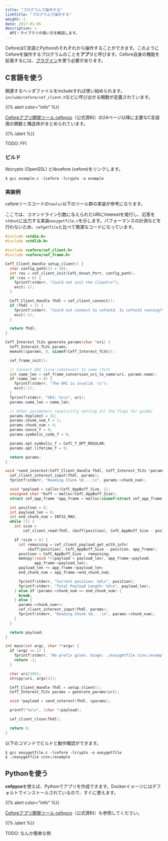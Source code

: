 ```yaml
---
title: "プログラムで操作する"
linkTitle: "プログラムで操作する"
weight: 3
date: 2017-01-05
description: >
  API・ライブラリの使い方を解説します。
---
```


CeforeはC言語とPythonのそれぞれから操作することができます。このようにCeforeを操作するプログラムのことを**アプリ**と呼びます。Cefore自身の機能を拡張するには、[プラグイン](/docs/plugins)を使う必要があります。

## C言語を使う

関連するヘッダファイルをincludeすれば使い始められます。`include/cefore/cef_client.h`などに呼び出せる関数が定義されています。

{{% alert color="info" %}}

[Ceforeアプリ開発ツール cefpyco](https://www.ieice.org/~icn/wp-content/uploads/2018/08/hands_on_02_Cefpyco.pdf)（公式資料）の24ページ以降に主要なC言語用の関数と構造体がまとめられています。

{{% /alert %}}

TODO: FFI

### ビルド
libcrypto (OpenSSL) とlibcefore (cefore)をリンクします。

```shell
$ gcc example.c -lcefore -lcrypto -o example
```

### 実装例
ceforeソースコードの`tools/`以下のツール群の実装が参考になります。

ここでは、コマンドライン引数に与えられたURIにInterestを発行し、応答を`stdout`に出力する実装`easygetfile.c`を示します。パフォーマンスの計測などを行わないため、`cefgetfile`と比べて簡潔なコードになっています。

```c:easygetfile.c
#include <stdio.h>
#include <stdlib.h>

#include <cefore/cef_client.h>
#include <cefore/cef_frame.h>

CefT_Client_Handle setup_client() {
  char config_path[1] = {0};
  int res = cef_client_init(CefC_Unset_Port, config_path);
  if (res < 0) {
    fprintf(stderr, "Could not init the client\n");
    exit(-1);
  }

  CefT_Client_Handle fhdl = cef_client_connect();
  if (fhdl < 1) {
    fprintf(stderr, "Could not connect to cefnetd. Is cefnetd running?\n");
    exit(-1);
  }

  return fhdl;
}

CefT_Interest_TLVs generate_params(char *uri) {
  CefT_Interest_TLVs params;
  memset(&params, 0, sizeof(CefT_Interest_TLVs));

  cef_frame_init();

  // Convert URI (ccnx:/whatever) to name (TLV)
  int name_len = cef_frame_conversion_uri_to_name(uri, params.name);
  if (name_len < 0) {
    fprintf(stderr, "The URI is invalid. \n");
    exit(-1);
  }
  fprintf(stderr, "URI: %s\n", uri);
  params.name_len = name_len;

  // Other parameters (explicitly setting all the flags for guide)
  params.hoplimit = 32;
  params.chunk_num_f = 1;
  params.chunk_num = 0;
  params.nonce_f = 0;
  params.symbolic_code_f = 0;

  params.opt.symbolic_f = CefC_T_OPT_REGULAR;
  params.opt.lifetime_f = 0;

  return params;
}

void *send_interest(CefT_Client_Handle fhdl, CefT_Interest_TLVs *params) {
  cef_client_interest_input(fhdl, params);
  fprintf(stderr, "Reading Chunk %d....\n", params->chunk_num);

  void *payload = calloc(CefC_AppBuff_Size, 1);
  unsigned char *buff = malloc(CefC_AppBuff_Size);
  struct cef_app_frame *app_frame = malloc(sizeof(struct cef_app_frame));

  int position = 0;
  int payload_len = 0;
  int end_chunk_num = INT32_MAX;
  while (1) {
    int size =
        cef_client_read(fhdl, &buff[position], CefC_AppBuff_Size - position);

    if (size > 0) {
      int remaining = cef_client_payload_get_with_info(
          &buff[position], CefC_AppBuff_Size - position, app_frame);
      position = CefC_AppBuff_Size - remaining;
      memcpy((void *)(payload + payload_len), app_frame->payload,
             app_frame->payload_len);
      payload_len += app_frame->payload_len;
      end_chunk_num = app_frame->end_chunk_num;

      fprintf(stderr, "Current position: %d\n", position);
      fprintf(stderr, "Total Payload Length: %d\n", payload_len);
    } else if (params->chunk_num == end_chunk_num) {
      break;
    } else {
      params->chunk_num++;
      cef_client_interest_input(fhdl, params);
      fprintf(stderr, "Reading Chunk %d....\n", params->chunk_num);
    }
  }

  return payload;
}

int main(int argc, char **argv) {
  if (argc <= 1) {
    fprintf(stderr, "No prefix given. Usage: ./easygetfile ccnx:/example\n");
    return -1;
  }

  char uri[256];
  strcpy(uri, argv[1]);

  CefT_Client_Handle fhdl = setup_client();
  CefT_Interest_TLVs params = generate_params(uri);

  void *payload = send_interest(fhdl, &params);

  printf("%s\n", (char *)payload);

  cef_client_close(fhdl);

  return 0;
}
```

以下のコマンドでビルドと動作確認ができます。
```shell
$ gcc easygetfile.c -lcefore -lcrypto -o easygetfile
$ ./easygetfile ccnx:/example
```

## Pythonを使う

**cefpyco**を使えば、Pythonでアプリを作成できます。Dockerイメージにはデフォルトでインストールされているので、すぐに使えます。

{{% alert color="info" %}}

[Ceforeアプリ開発ツール cefpyco](https://www.ieice.org/~icn/wp-content/uploads/2018/08/hands_on_02_Cefpyco.pdf)（公式資料）も参照してください。

{{% /alert %}}

TODO: なんか簡単な例